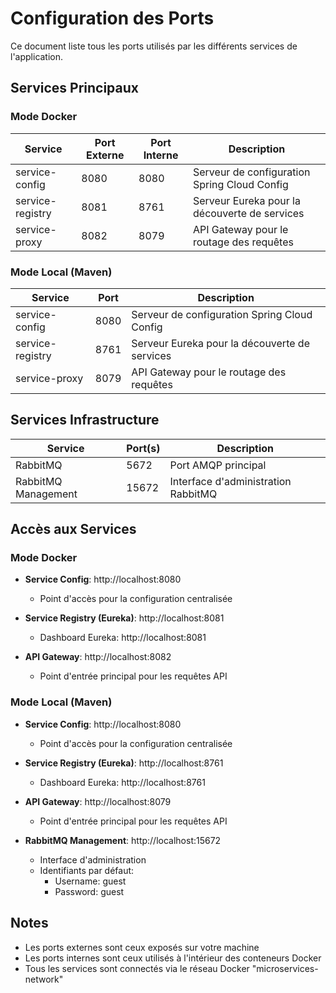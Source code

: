 # Configuration des Ports

Ce document liste tous les ports utilisés par les différents services de l'application.

## Services Principaux

### Mode Docker

| Service | Port Externe | Port Interne | Description |
|---------|--------------|--------------|-------------|
| service-config | 8080 | 8080 | Serveur de configuration Spring Cloud Config |
| service-registry | 8081 | 8761 | Serveur Eureka pour la découverte de services |
| service-proxy | 8082 | 8079 | API Gateway pour le routage des requêtes |

### Mode Local (Maven)

| Service | Port | Description |
|---------|------|-------------|
| service-config | 8080 | Serveur de configuration Spring Cloud Config |
| service-registry | 8761 | Serveur Eureka pour la découverte de services |
| service-proxy | 8079 | API Gateway pour le routage des requêtes |

## Services Infrastructure

| Service | Port(s) | Description |
|---------|---------|-------------|
| RabbitMQ | 5672 | Port AMQP principal |
| RabbitMQ Management | 15672 | Interface d'administration RabbitMQ |

## Accès aux Services

### Mode Docker

- **Service Config**: http://localhost:8080
  - Point d'accès pour la configuration centralisée

- **Service Registry (Eureka)**: http://localhost:8081
  - Dashboard Eureka: http://localhost:8081

- **API Gateway**: http://localhost:8082
  - Point d'entrée principal pour les requêtes API

### Mode Local (Maven)

- **Service Config**: http://localhost:8080
  - Point d'accès pour la configuration centralisée

- **Service Registry (Eureka)**: http://localhost:8761
  - Dashboard Eureka: http://localhost:8761

- **API Gateway**: http://localhost:8079
  - Point d'entrée principal pour les requêtes API

- **RabbitMQ Management**: http://localhost:15672
  - Interface d'administration
  - Identifiants par défaut:
    - Username: guest
    - Password: guest

## Notes

- Les ports externes sont ceux exposés sur votre machine
- Les ports internes sont ceux utilisés à l'intérieur des conteneurs Docker
- Tous les services sont connectés via le réseau Docker "microservices-network"
